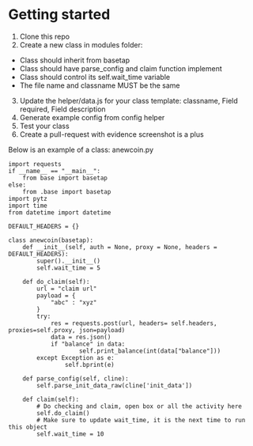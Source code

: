 # Getting started

1. Clone this repo
2. Create a new class in modules folder:
- Class should inherit from basetap
- Class should have parse_config and claim function implement
- Class should control its self.wait_time variable
- The file name and classname MUST be the same
3. Update the helper/data.js for your class template: classname, Field required, Field description
4. Generate example config from config helper
5. Test your class
6. Create a pull-request with evidence screenshot is a plus

Below is an example of a class: anewcoin.py

```
import requests
if __name__ == "__main__":
	from base import basetap
else:
	from .base import basetap
import pytz
import time
from datetime import datetime

DEFAULT_HEADERS = {}

class anewcoin(basetap):
	def __init__(self, auth = None, proxy = None, headers = DEFAULT_HEADERS):
		super().__init__()
		self.wait_time = 5

	def do_claim(self):
		url = "claim url"
		payload = {
			"abc" : "xyz"
		}
		try:
			res = requests.post(url, headers= self.headers, proxies=self.proxy, json=payload)
			data = res.json()
			if "balance" in data:
					self.print_balance(int(data["balance"]))
		except Exception as e:
				self.bprint(e)

	def parse_config(self, cline):
		self.parse_init_data_raw(cline['init_data'])

	def claim(self):
		# Do checking and claim, open box or all the activity here
		self.do_claim()
		# Make sure to update wait_time, it is the next time to run this object
		self.wait_time = 10
```
